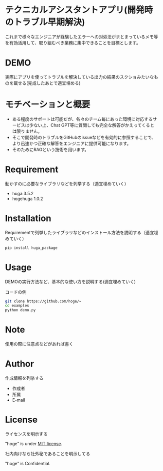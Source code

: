 # テクニカルアシスタントアプリ(開発時のトラブル早期解決)

これまで様々なエンジニアが経験したエラーへの対処法がまとまっているメモ等を有効活用して、取り組むべき業務に集中できることを目標とします。

# DEMO

実際にアプリを使ってトラブルを解決している出力の結果のスクショみたいなものを載せる(完成したあとで適宜埋める)


# モチベーションと概要

* ある程度のサポートは可能だが、各々のチーム毎にあった環境に対応するサービスは少ない上、Chat GPT等に質問しても完全な解答がかえってくるとは限りません。
* そこで開発時のトラブルをGitHubのissueなどを有効的に参照することで、より迅速かつ正確な解答をエンジニアに提供可能になります。
* そのためにRAGという技術を用います。

# Requirement

動かすのに必要なライブラリなどを列挙する（適宜埋めていく）

* huga 3.5.2
* hogehuga 1.0.2

# Installation

Requirementで列挙したライブラリなどのインストール方法を説明する（適宜埋めていく）

```bash
pip install huga_package
```

# Usage

DEMOの実行方法など、基本的な使い方を説明する(適宜埋めていく)

コードの例

```bash
git clone https://github.com/hoge/~
cd examples
python demo.py
```

# Note

使用の際に注意点などがあれば書く

# Author

作成情報を列挙する

* 作成者
* 所属
* E-mail

# License
ライセンスを明示する

"hoge" is under [MIT license](https://en.wikipedia.org/wiki/MIT_License).

社内向けなら社外秘であることを明示してる

"hoge" is Confidential.